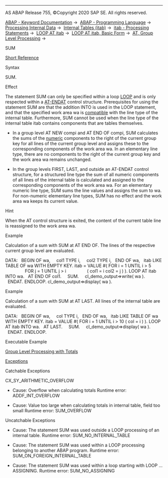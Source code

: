   

* * *

AS ABAP Release 755, ©Copyright 2020 SAP SE. All rights reserved.

[ABAP - Keyword Documentation](javascript:call_link\('abenabap.htm'\)) →  [ABAP - Programming Language](javascript:call_link\('abenabap_reference.htm'\)) →  [Processing Internal Data](javascript:call_link\('abenabap_data_working.htm'\)) →  [Internal Tables (itab)](javascript:call_link\('abenitab.htm'\)) →  [itab - Processing Statements](javascript:call_link\('abentable_processing_statements.htm'\)) →  [LOOP AT itab](javascript:call_link\('abaploop_at_itab_variants.htm'\)) →  [LOOP AT itab, Basic Form](javascript:call_link\('abaploop_at_itab.htm'\)) →  [AT, Group Level Processing](javascript:call_link\('abapat_itab.htm'\)) → 

SUM

[Short Reference](javascript:call_link\('abapsum_shortref.htm'\))

Syntax

SUM.

Effect

The statement SUM can only be specified within a loop [LOOP](javascript:call_link\('abaploop_at_itab.htm'\)) and is only respected within a [AT\-ENDAT](javascript:call_link\('abapat_itab.htm'\)) control structure. Prerequisites for using the statement SUM are that the addition INTO is used in the LOOP statement, and that the specified work area wa is [compatible](javascript:call_link\('abencompatible_glosry.htm'\) "Glossary Entry") with the line type of the internal table. Furthermore, SUM cannot be used when the line type of the internal table itab contains components that are tables themselves.

-   In a group level AT NEW compi and AT END OF compi, SUM calculates the sums of the [numeric](javascript:call_link\('abennumeric_data_type_glosry.htm'\) "Glossary Entry") components to the right of the current group key for all lines of the current group level and assigns these to the corresponding components of the work area wa. In an elementary line type, there are no components to the right of the current group key and the work area wa remains unchanged.

-   In the group levels FIRST, LAST, and outside an AT\-ENDAT control structure, for a structured line type the sum of all numeric components of all lines of the internal table is calculated and assigned to the corresponding components of the work area wa. For an elementary numeric line type, SUM sums the line values and assigns the sum to wa. For non-numeric elementary line types, SUM has no effect and the work area wa keeps its current value.

Hint

When the AT control structure is exited, the content of the current table line is reassigned to the work area wa.

Example

Calculation of a sum with SUM at AT END OF. The lines of the respective current group level are evaluated.

DATA:
  BEGIN OF wa,
    col1 TYPE i,
    col2 TYPE i,
  END OF wa,
  itab LIKE TABLE OF wa WITH EMPTY KEY.
itab = VALUE #( FOR i = 1 UNTIL i > 5
                FOR j = 1 UNTIL j > i
                ( col1 = i col2 = j ) ).
LOOP AT itab INTO wa.
  AT END OF col1.
    SUM.
    cl\_demo\_output=>write( wa ).
  ENDAT.
ENDLOOP.
cl\_demo\_output=>display( wa ).

Example

Calculation of a sum with SUM at AT LAST. All lines of the internal table are evaluated.

DATA:
  BEGIN OF wa,
    col TYPE i,
  END OF wa,
  itab LIKE TABLE OF wa WITH EMPTY KEY.
itab = VALUE #( FOR i = 1 UNTIL i > 10 ( col = i ) ).
LOOP AT itab INTO wa.
  AT LAST.
    SUM.
    cl\_demo\_output=>display( wa ).
  ENDAT.
ENDLOOP.

Executable Example

[Group Level Processing with Totals](javascript:call_link\('abenint_table_sum_abexa.htm'\))

[Exceptions](javascript:call_link\('abenabap_language_exceptions.htm'\))

Catchable Exceptions

CX\_SY\_ARITHMETIC\_OVERFLOW

-   Cause: Overflow when calculating totals
    Runtime error: ADDF\_INT\_OVERFLOW

-   Cause: Value too large when calculating totals in internal table, field too small
    Runtime error: SUM\_OVERFLOW
    

Uncatchable Exceptions

-   Cause: The statement SUM was used outside a LOOP processing of an internal table.
    Runtime error: SUM\_NO\_INTERNAL\_TABLE

-   Cause: The statement SUM was used within a LOOP processing belonging to another ABAP program.
    Runtime error: SUM\_ON\_FOREIGN\_INTERNAL\_TABLE

-   Cause: The statement SUM was used within a loop starting with LOOP ... ASSIGNING.
    Runtime error: SUM\_NO\_ASSIGNING
